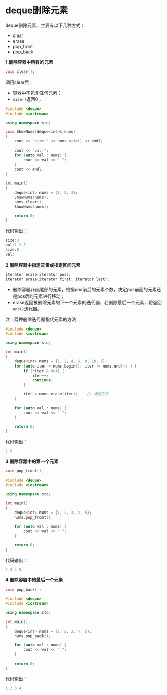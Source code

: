 # deque删除元素

deque删除元素，主要有以下几种方式：

* clear
* erase
* pop_front
* pop_back

**1.删除容器中所有的元素**

```c++
void clear();
```

调用clear后：

* 容器中不包含任何元素；
* `size()`返回0；

```c++
#include <deque>
#include <iostream>

using namespace std;

void ShowNums(deque<int>& nums)
{
    cout << "size:" << nums.size() << endl;

    cout << "val:";
    for (auto val : nums) {
        cout << val << " ";
    }
    cout << endl;
}

int main()
{
    deque<int> nums = {1, 2, 3};
    ShowNums(nums);
    nums.clear();
    ShowNums(nums);

    return 0;
}
```

代码输出：

```c++
size:3
val:1 2 3
size:0
val:
```

**2.删除容器中指定元素或指定区间元素**

```c++
iterator erase(iterator pos);
iterator erase(iterator first, iterator last);
```

* 删除容器非首尾部的元素，根据pos前后的元素个数，决定pos前面的元素还是pos后的元素进行移动；
* erase返回被删除元素的下一个元素的迭代器，若删除最后一个元素，将返回`end()`迭代器。

注：两种删除迭代器指代元素的方法

```c++
#include <deque>
#include <iostream>

using namespace std;

int main()
{
    deque<int> nums = {1, 2, 4, 6, 8, 10, 5};
    for (auto iter = nums.begin(); iter != nums.end(); ) {
        if (*iter & 0x1) {
            iter++;
            continue;
        }

        iter = nums.erase(iter);    // 通用方法
    }

    for (auto val : nums) {
        cout << val << " ";
    }

    return 0;
}
```

代码输出：

```c++
1 5
```

**3.删除容器中的第一个元素**

```c++
void pop_front();
```

```c++
#include <deque>
#include <iostream>

using namespace std;

int main()
{
    deque<int> nums = {1, 2, 3, 4, 5};
    nums.pop_front();

    for (auto val : nums) {
        cout << val << " ";
    }

    return 0;
}
```

代码输出：

```c++
2 3 4 5
```

**4.删除容器中的最后一个元素**

```c++
void pop_back();
```

```c++
#include <deque>
#include <iostream>

using namespace std;

int main()
{
    deque<int> nums = {1, 2, 3, 4, 5};
    nums.pop_back();

    for (auto val : nums) {
        cout << val << " ";
    }

    return 0;
}
```

代码输出：

```c++
1 2 3 4
```
